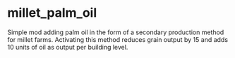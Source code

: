 # millet_palm_oil
 
Simple mod adding palm oil in the form of a secondary production method for millet farms. Activating this method reduces grain output by 15 and adds 10 units of oil as output per building level.
